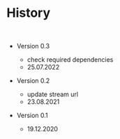 
# History

<br/>

* Version 0.3
	* check required dependencies
	* 25.07.2022

* Version 0.2
	* update stream url
	* 23.08.2021 

* Version 0.1
	* 19.12.2020

